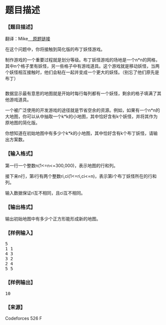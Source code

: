 # 题目描述


<h3>
【题目描述】
</h3>
<p>
翻译：Mike<a href="http://codeforces.com/problemset/problem/526/F" target="_blank">    原题链接</a> 
</p>
<p>
在这个问题中，你将接触到简化版的布丁妖怪游戏。
</p>
<p>
制作游戏的一个重要过程就是划分等级。布丁妖怪游戏的场地是一个n*n的网格，其中n个格子里有妖怪，另一些格子中有游戏道具。这个游戏就是移动妖怪，当两个妖怪相互接触时，他们会粘在一起并变成一个更大的妖怪。（别忘了他们原先是布丁）
</p>
<p>
<img src="/upload/image/20170625/20170625203007_95029.png" alt=""/> 
</p>
<p>
数据显示最有意思的地图就是开始时每行每列都有一个妖怪，剩余的格子填满了其他游戏道具。
</p>
<p>
一个被广泛使用的开发游戏的途径就是节省空余的资源。例如，如果有一个n*n的大地图，你可以从中抽取一个k*k的小地图，其中恰好含有k个妖怪，并将其作为原地图的简化版。
</p>
<p>
你想知道在初始地图中有多少个k*k的小地图，其中恰好含有k个布丁妖怪，请输出方案数。
</p>
<h3>
【输入格式】
</h3>
<p>
第一行一个整数n(1&lt;=n&lt;=300,000)，表示地图的行和列。
</p>
<p>
接下来n行，第i行有两个整数ri,ci(1&lt;=ri,ci&lt;=n)，表示第i个布丁妖怪所在的行和列。
</p>
<p>
输入数据保证ri互不相同，且ci互不相同。
</p>
<h3>
【输出格式】
</h3>
<p>
输出初始地图中有多少个正方形能形成新的地图。
</p>
<h3>
【样例输入】
</h3>
<pre>5
1 1
4 3
3 2
2 4
5 5
</pre>
<h3>
【样例输出】
</h3>
<pre>10</pre>
<h3>
【来源】
</h3>
<p>
Codeforces 526 F
</p>
